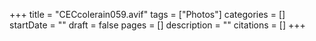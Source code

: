 +++
title = "CECcolerain059.avif"
tags = ["Photos"]
categories = []
startDate = ""
draft = false
pages = []
description = ""
citations = []
+++
